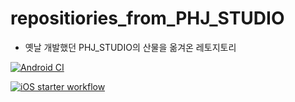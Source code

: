 # repositiories_from_PHJ_STUDIO

- 옛날 개발했던 PHJ_STUDIO의 산물을 옮겨온 레토지토리

[![Android CI](https://github.com/Ttakttae/repositiories_from_PHJ_STUDIO/actions/workflows/android.yml/badge.svg?branch=main)](https://github.com/Ttakttae/repositiories_from_PHJ_STUDIO/actions/workflows/android.yml)

[![iOS starter workflow](https://github.com/Ttakttae/repositiories_from_PHJ_STUDIO/actions/workflows/ios.yml/badge.svg?branch=main)](https://github.com/Ttakttae/repositiories_from_PHJ_STUDIO/actions/workflows/ios.yml)

